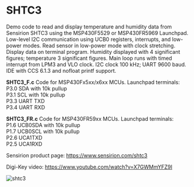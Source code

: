 # SHTC3
Demo code to read and display temperature and humidity data from Sensirion SHTC3 using the MSP430F5529 or MSP430FR5969 Launchpad.
Low-level I2C communication using UCB0 registers, interrupts, and low-power modes.
Read sensor in low-power mode with clock stretching.  Display data on terminal program.
Humidity displayed with 4 significant figures; temperature 3 significant figures.
Main loop runs with timed interrupt from LPM3 and VLO clock. I2C clock 100 kHz; UART 9600 baud.
IDE with CCS 6.1.3 and nofloat printf support.
<p><b>SHTC3_F.c</b>  Code for MSP430Fx5xx/x6xx MCUs.  Launchpad terminals:
<br>P3.0  SDA with 10k pullup
<br>P3.1  SCL with 10k pullup
<br>P3.3  UART TXD
<br>P3.4  UART RXD
  
<p><b>SHTC3_FR.c</b>  Code for MSP430FR59xx MCUs. Launchpad terminals:
<br>P1.6  UCB0SDA with 10k pullup
<br>P1.7  UCB0SCL with 10k pullup
<br>P2.6  UCA1TXD
<br>P2.5  UCA1RXD

Sensirion product page: https://www.sensirion.com/shtc3

Digi-Key video: https://www.youtube.com/watch?v=X7GWMmYFZ9I

![shtc3](https://user-images.githubusercontent.com/25041061/45910425-2a8f2a80-bdc6-11e8-8203-dcc1a3046595.png)

